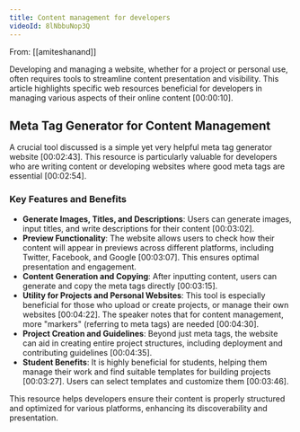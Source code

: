 ```yaml
---
title: Content management for developers
videoId: 8lNbbuNop3Q
---
```


From: [[amiteshanand]] <br/> 

Developing and managing a website, whether for a project or personal use, often requires tools to streamline content presentation and visibility. This article highlights specific web resources beneficial for developers in managing various aspects of their online content <a class="yt-timestamp" data-t="00:00:10">[00:00:10]</a>.

## Meta Tag Generator for Content Management

A crucial tool discussed is a simple yet very helpful meta tag generator website <a class="yt-timestamp" data-t="00:02:43">[00:02:43]</a>. This resource is particularly valuable for developers who are writing content or developing websites where good meta tags are essential <a class="yt-timestamp" data-t="00:02:54">[00:02:54]</a>.

### Key Features and Benefits
*   **Generate Images, Titles, and Descriptions**: Users can generate images, input titles, and write descriptions for their content <a class="yt-timestamp" data-t="00:03:02">[00:03:02]</a>.
*   **Preview Functionality**: The website allows users to check how their content will appear in previews across different platforms, including Twitter, Facebook, and Google <a class="yt-timestamp" data-t="00:03:07">[00:03:07]</a>. This ensures optimal presentation and engagement.
*   **Content Generation and Copying**: After inputting content, users can generate and copy the meta tags directly <a class="yt-timestamp" data-t="00:03:15">[00:03:15]</a>.
*   **Utility for Projects and Personal Websites**: This tool is especially beneficial for those who upload or create projects, or manage their own websites <a class="yt-timestamp" data-t="00:04:22">[00:04:22]</a>. The speaker notes that for content management, more "markers" (referring to meta tags) are needed <a class="yt-timestamp" data-t="00:04:30">[00:04:30]</a>.
*   **Project Creation and Guidelines**: Beyond just meta tags, the website can aid in creating entire project structures, including deployment and contributing guidelines <a class="yt-timestamp" data-t="00:04:35">[00:04:35]</a>.
*   **Student Benefits**: It is highly beneficial for students, helping them manage their work and find suitable templates for building projects <a class="yt-timestamp" data-t="00:03:27">[00:03:27]</a>. Users can select templates and customize them <a class="yt-timestamp" data-t="00:03:46">[00:03:46]</a>.

This resource helps developers ensure their content is properly structured and optimized for various platforms, enhancing its discoverability and presentation.